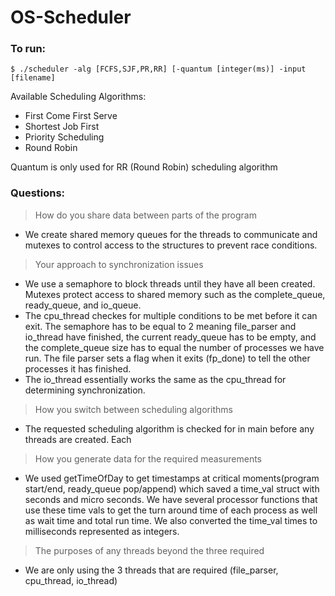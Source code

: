 # OS-Scheduler

### To run:
`$ ./scheduler -alg [FCFS,SJF,PR,RR] [-quantum [integer(ms)] -input [filename]`

Available Scheduling Algorithms:
- First Come First Serve
- Shortest Job First
- Priority Scheduling
- Round Robin

Quantum is only used for RR (Round Robin) scheduling algorithm

### Questions:
> How do you share data between parts of the program
- We create shared memory queues for the threads to communicate and mutexes to control access to the structures to prevent race conditions.

> Your approach to synchronization issues
- We use a semaphore to block threads until they have all been created. Mutexes protect access to shared memory such as the complete_queue, ready_queue, and io_queue. 
- The cpu_thread checkes for multiple conditions to be met before it can exit. The semaphore has to be equal to 2 meaning file_parser and io_thread have finished, the current ready_queue has to be empty, and the complete_queue size has to equal the number of processes we have run. The file parser sets a flag when it exits (fp_done) to tell the other processes it has finished.
- The io_thread essentially works the same as the cpu_thread for determining synchronization. 

> How you switch between scheduling algorithms
- The requested scheduling algorithm is checked for in main before any threads are created. Each 

> How you generate data for the required measurements
-   We used getTimeOfDay to get timestamps at critical moments(program start/end, ready_queue pop/append) which saved a time_val struct with
    seconds and micro seconds. We have several processor functions that use these time vals to get the turn around time of each process as well
    as wait time and total run time. We also converted the time_val times to milliseconds represented as integers.

> The purposes of any threads beyond the three required
- We are only using the 3 threads that are required (file_parser, cpu_thread, io_thread)